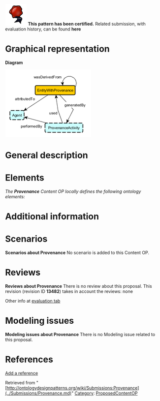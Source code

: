 [![](../images/thumb/b/b5/Certified.png/70px-Certified.png)](../Image/Certified.png.md "Certified.png") __This pattern has been certified.__
Related submission, with evaluation history, can be found __here__





#  Graphical representation


__Diagram__




[![Image:Provenance.png](../images/b/b7/Provenance.png)](../Image/Provenance.png.md "Image:Provenance.png")




#  General description


  




#  Elements


_The __Provenance__ Content OP locally defines the following ontology elements:_



#  Additional information


#  Scenarios



__Scenarios about Provenance__
No scenario is added to this Content OP.




#  Reviews



__Reviews about Provenance__
There is no review about this proposal.
This revision (revision ID __13482__) takes in account the reviews: none


Other info at [evaluation tab](http://ontologydesignpatterns.org/wiki/index.php?title=Submissions:Provenance&action=evaluation "http://ontologydesignpatterns.org/wiki/index.php?title=Submissions:Provenance&action=evaluation")




  




#  Modeling issues



__Modeling issues about Provenance__
There is no Modeling issue related to this proposal.




  




#  References


[Add a reference](index.php@title=Odp%253AAdd_reference&subject=../Submissions/Provenance.md "http://ontologydesignpatterns.org/wiki/index.php?title=Odp:Add_reference&subject=Submissions%3AProvenance")


  






Retrieved from "[http://ontologydesignpatterns.org/wiki/Submissions:Provenance](../Submissions/Provenance.md)"
 [Category](http://ontologydesignpatterns.org/wiki/Special:Categories "Special:Categories"): [ProposedContentOP](../Category/ProposedContentOP.md "Category:ProposedContentOP")